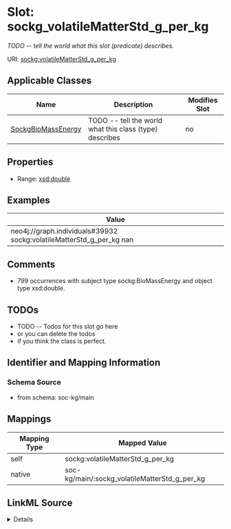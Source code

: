 

# Slot: sockg_volatileMatterStd_g_per_kg


_TODO -- tell the world what this slot (predicate) describes._





URI: [sockg:volatileMatterStd_g_per_kg](http://www.semanticweb.org/sockg/ontologies/2024/0/soil-carbon-ontology/volatileMatterStd_g_per_kg)



<!-- no inheritance hierarchy -->





## Applicable Classes

| Name | Description | Modifies Slot |
| --- | --- | --- |
| [SockgBioMassEnergy](../classes/SockgBioMassEnergy.md) | TODO -- tell the world what this class (type) describes |  no  |







## Properties

* Range: [xsd:double](http://www.w3.org/2001/XMLSchema#double)






## Examples

| Value |
| --- |
| neo4j://graph.individuals#39932 sockg:volatileMatterStd_g_per_kg nan |

## Comments

* 799 occurrences with subject type sockg:BioMassEnergy and object type xsd:double.

## TODOs

* TODO -- Todos for this slot go here
* or you can delete the todos
* if you think the class is perfect.

## Identifier and Mapping Information







### Schema Source


* from schema: soc-kg/main




## Mappings

| Mapping Type | Mapped Value |
| ---  | ---  |
| self | sockg:volatileMatterStd_g_per_kg |
| native | soc-kg/main/:sockg_volatileMatterStd_g_per_kg |




## LinkML Source

<details>
```yaml
name: sockg_volatileMatterStd_g_per_kg
description: TODO -- tell the world what this slot (predicate) describes.
todos:
- TODO -- Todos for this slot go here
- or you can delete the todos
- if you think the class is perfect.
comments:
- 799 occurrences with subject type sockg:BioMassEnergy and object type xsd:double.
examples:
- value: neo4j://graph.individuals#39932 sockg:volatileMatterStd_g_per_kg nan
from_schema: soc-kg/main
rank: 1000
slot_uri: sockg:volatileMatterStd_g_per_kg
alias: sockg_volatileMatterStd_g_per_kg
domain_of:
- sockg_BioMassEnergy
range: double

```
</details>